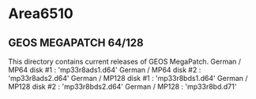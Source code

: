 # Area6510

## GEOS MEGAPATCH 64/128
This directory contains current releases of GEOS MegaPatch.
German / MP64 disk #1 : 'mp33r8ads1.d64'
German / MP64 disk #2 : 'mp33r8ads2.d64'
German / MP128 disk #1 : 'mp33r8bds1.d64'
German / MP128 disk #2 : 'mp33r8bds2.d64'
German / MP128 : 'mp33r8bd.d71'
